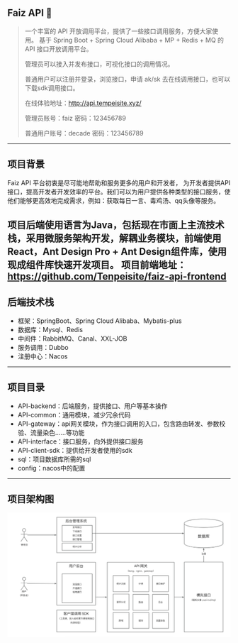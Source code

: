 ## Faiz API 🌈
> 一个丰富的 API 开放调用平台，提供了一些接口调用服务，方便大家使用。
> 基于 Spring Boot + Spring Cloud Alibaba + MP + Redis + MQ 的 API 接口开放调用平台。
> 
> 管理员可以接入并发布接口，可视化接口的调用情况。
> 
> 普通用户可以注册并登录，浏览接口，申请 ak/sk 去在线调用接口，也可以下载sdk调用接口。
> 
> 在线体验地址：http://api.tempeisite.xyz/
> 
> 管理员账号：faiz 密码：123456789
> 
> 普通用户账号：decade 密码：123456789
---
## 项目背景
Faiz API 平台初衷是尽可能地帮助和服务更多的用户和开发者， 为开发者提供API接口，提高开发者开发效率的平台。我们可以为用户提供各种类型的接口服务，使他们能够更高效地完成需求，例如：获取每日一言、毒鸡汤、qq头像等服务。

项目后端使用语言为Java，包括现在市面上主流技术栈，采用微服务架构开发，解耦业务模块，前端使用React，Ant Design Pro + Ant Design组件库，使用现成组件库快速开发项目。
项目前端地址：https://github.com/Tenpeisite/faiz-api-frontend
---
## 后端技术栈
- 框架：SpringBoot、Spring Cloud Alibaba、Mybatis-plus
- 数据库：Mysql、Redis
- 中间件：RabbitMQ、Canal、XXL-JOB
- 服务调用：Dubbo
- 注册中心：Nacos
---
## 项目目录
- API-backend：后端服务，提供接口、用户等基本操作
- API-common：通用模块，减少冗余代码
- API-gateway：api网关模块，作为接口调用的入口，包含路由转发、参数校验、流量染色......等功能
- API-interface：接口服务，向外提供接口服务
- API-client-sdk：提供给开发者使用的sdk
- sql：项目数据库所需的sql
- config：nacos中的配置
---
## 项目架构图
![img.png](config/img.png)